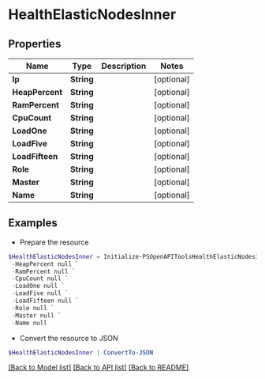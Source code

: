 # HealthElasticNodesInner
## Properties

Name | Type | Description | Notes
------------ | ------------- | ------------- | -------------
**Ip** | **String** |  | [optional] 
**HeapPercent** | **String** |  | [optional] 
**RamPercent** | **String** |  | [optional] 
**CpuCount** | **String** |  | [optional] 
**LoadOne** | **String** |  | [optional] 
**LoadFive** | **String** |  | [optional] 
**LoadFifteen** | **String** |  | [optional] 
**Role** | **String** |  | [optional] 
**Master** | **String** |  | [optional] 
**Name** | **String** |  | [optional] 

## Examples

- Prepare the resource
```powershell
$HealthElasticNodesInner = Initialize-PSOpenAPIToolsHealthElasticNodesInner  -Ip null `
 -HeapPercent null `
 -RamPercent null `
 -CpuCount null `
 -LoadOne null `
 -LoadFive null `
 -LoadFifteen null `
 -Role null `
 -Master null `
 -Name null
```

- Convert the resource to JSON
```powershell
$HealthElasticNodesInner | ConvertTo-JSON
```

[[Back to Model list]](../README.md#documentation-for-models) [[Back to API list]](../README.md#documentation-for-api-endpoints) [[Back to README]](../README.md)

